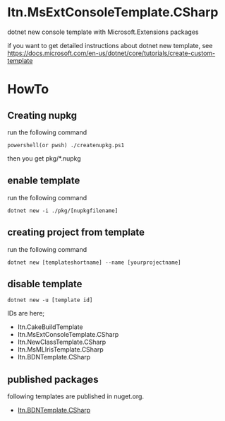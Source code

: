 # Itn.MsExtConsoleTemplate.CSharp

dotnet new console template with Microsoft.Extensions packages

if you want to get detailed instructions about dotnet new template,
see https://docs.microsoft.com/en-us/dotnet/core/tutorials/create-custom-template 


# HowTo

## Creating nupkg

run the following command

`powershell(or pwsh) ./createnupkg.ps1`

then you get pkg/*.nupkg

## enable template

run the following command

`dotnet new -i ./pkg/[nupkgfilename]`

## creating project from template

run the following command

`dotnet new [templateshortname] --name [yourprojectname]`

## disable template

`dotnet new -u [template id]`

IDs are here;

* Itn.CakeBuildTemplate
* Itn.MsExtConsoleTemplate.CSharp
* Itn.NewClassTemplate.CSharp
* Itn.MsMLIrisTemplate.CSharp
* Itn.BDNTemplate.CSharp

## published packages

following templates are published in nuget.org.

* [Itn.BDNTemplate.CSharp](https://www.nuget.org/packages/Itn.BDNTemplate.CSharp)